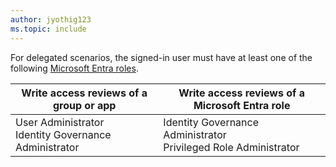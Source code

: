 ```yaml
---
author: jyothig123
ms.topic: include
---
```


For delegated scenarios, the signed-in user must have at least one of the following [Microsoft Entra roles](/entra/identity/role-based-access-control/permissions-reference?toc=%2Fgraph%2Ftoc.json).

|Write access reviews of a group or app  |Write access reviews of a Microsoft Entra role  |
|---------|---------|
|User Administrator <br/> Identity Governance Administrator  | Identity Governance Administrator </br> Privileged Role Administrator        |
